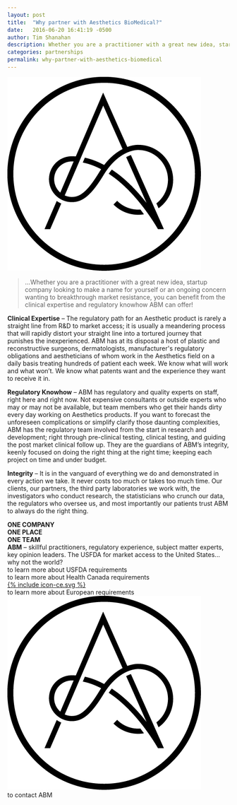 ```yaml
---
layout: post
title:  "Why partner with Aesthetics BioMedical?"
date:   2016-06-20 16:41:19 -0500
author: Tim Shanahan
description: Whether you are a practitioner with a great new idea, startup company looking to make a name for yourself or an ongoing concern wanting to breakthrough market resistance, you can benefit from the clinical expertise and regulatory knowhow ABM can offer!
categories: partnerships
permalink: why-partner-with-aesthetics-biomedical
---
```

<div class="pull-right max-width-100">
	<img class="img-responsive" src="/favicon.png" alt="Brand logo">
</div>

>...Whether you are a practitioner with a great new idea, startup company looking to make a name for yourself or an ongoing concern wanting to breakthrough market resistance, you can benefit from the clinical expertise and regulatory knowhow ABM can offer!

<div class="clearfix"></div>

__Clinical Expertise__ – The regulatory path for an Aesthetic product is rarely a straight line from R&D to market access; it is usually a meandering process that will rapidly distort your straight line into a tortured journey that
punishes the inexperienced. ABM has at its disposal a host of plastic and reconstructive surgeons, dermatologists,
manufacturer's regulatory obligations and aestheticians of whom work in the Aesthetics field on a daily basis treating hundreds of patient each week. We know what will work and what won’t. We know what patents want and the experience they want to receive it in.

__Regulatory Knowhow__ – ABM has regulatory and quality experts on staff, right here and right now. Not expensive consultants or outside experts who may or may not be available, but team members who get their hands dirty every day working on Aesthetics products. If you want to forecast the unforeseen complications or simplify clarify those daunting complexities, ABM has the regulatory team involved from the start in research and development; right through pre-clinical testing, clinical testing, and guiding the post market clinical follow up. They are the guardians of ABM’s integrity, keenly focused on doing the right thing at the right time; keeping each project on time and under budget.

__Integrity__ – It is in the vanguard of everything we do and demonstrated in every action we take. It never costs too much or takes too much time. Our clients, our partners, the third party laboratories we work with, the investigators who conduct research, the statisticians who crunch our data, the regulators who oversee us, and most importantly our patients trust ABM to always do the right thing.

<div class="margin-25-0">
	<div class="row ">
		<div class="col-xs-12 col-sm-3 text-center margin-bottom-1">
			<strong>
				ONE COMPANY<br>
				ONE PLACE<br>
				ONE TEAM<br>
			</strong>
		</div>
		<div class="col-xs-10 col-xs-offset-1 col-sm-9 col-sm-offset-0">
			<strong>ABM</strong> – skillful practitioners, regulatory experience, subject matter experts, key opinion leaders. The USFDA for market access to the United States... why not the world?
		</div>
	</div>
</div>

<div class="margin-25-0">
	<div class="row margin-bottom-1">
		<div class="col-xs-2 col-xs-offset-1 col-sm-3 col-sm-offset-0 text-center">
			<a href="/expert-in-us-fda-requirements" alt=""><span class="flag-icon flag-icon-us flag-icon-squared line-height-3 width-3 img-circle"></span></a>
		</div>
		<div class="col-xs-8">
			to learn more about USFDA requirements
		</div>
	</div>
	<div class="row margin-bottom-1">
		<div class="col-xs-2 col-xs-offset-1 col-sm-3 col-sm-offset-0 text-center">
			<a href="/canadian-regulatory-environment"><span class="flag-icon flag-icon-ca flag-icon-squared line-height-3 width-3 img-circle "></span></a>
		</div>
		<div class="col-xs-8">
			to learn more about Health Canada requirements
		</div>
	</div>
	<div class="row margin-bottom-1">
		<div class="col-xs-2 col-xs-offset-1 col-sm-3 col-sm-offset-0 text-center">
			<a href="/experts-in-ce-marking-aesthetics-biomedical"><span class="width-3">{% include icon-ce.svg %}</span></a>
		</div>
		<div class="col-xs-8">
			to learn more about European requirements
		</div>
	</div>
	<div class="row">
		<div class="col-xs-2 col-xs-offset-1 col-sm-3 col-sm-offset-0 text-center">
			<a href="/contact"><img class="img-circle line-height-3 width-3" src="/favicon.png" alt=""></a>
		</div>
		<div class="col-xs-8">
				to contact ABM
		</div>
	</div>
</div>